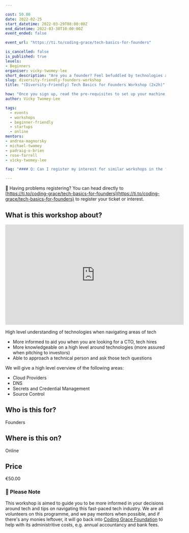 ```yaml
---

cost: 50.00
date: 2022-02-25
start_datetime: 2022-03-29T08:00:00Z
end_datetime: 2022-03-30T10:00:00Z
event_ended: false

event_url: "https://ti.to/coding-grace/tech-basics-for-founders"

is_cancelled: false
is_published: true
levels:
- Beginners
organiser: vicky-twomey-lee
short_description: "Are you a founder? Feel befuddled by technologies and their terms as you are figuring out if you need a CTO, technical team in-house or out-sourcing it? Coding Grace Foundation is delighted to present a virtual foundational workshops to help alleviate those fears of asking and discussing about technology as you build and expand your business to the next level. Each session is 2 hours."
slug: diversity-friendly-founders-workshop
title: "(Diversity-Friendly) Tech Basics for Founders Workshop (2x2h)"

how: "Once you sign up, read the pre-requisites to set up your machine, any questions, email [workshops@codinggrace.com](mailto:workshops@codinggrace.com). In the meantime, you will receive a link and details on videos to view before the workshop, and how to join the session and we will make sure everyone is setup before we proceed with the workshop. And ask questions at any time during the workshop, we have mentors on hand to help you."
author: Vicky Twomey-Lee

tags:
  - events
  - workshops
  - beginner-friendly
  - startups
  - online
mentors:
- andrea-magnorsky
- michael-twomey
- padraig-o-brien
- rose-farrell
- vicky-twomey-lee

faq: "#### Q: Can I register my interest for similar workshops in the future if I can't make it to this one?\n Yes, head over to our [ticket page and register your interest instead](https://ti.to/coding-grace/tech-basics-for-founders)."

---
```


📌 Having problems registering? You can head directly to [https://ti.to/coding-grace/tech-basics-for-founders](https://ti.to/coding-grace/tech-basics-for-founders) to register your ticket or interest.

## What is this workshop about?

<iframe width="560" height="315" src="https://www.youtube.com/embed/QhKdrCmc5rQ" title="YouTube video player" frameborder="0" allow="accelerometer; autoplay; clipboard-write; encrypted-media; gyroscope; picture-in-picture" allowfullscreen></iframe>

High level understanding of technologies when navigating areas of tech

* More informed to aid you when you are looking for a CTO, tech hires
* More knowledgeable on a high level around technologies (more assured when pitching to investors)
* Able to approach a technical person and ask those tech questions 

We will give a high level overview of the following areas:

* Cloud Providers
* DNS
* Secrets and Credential Management
* Source Control

## Who is this for?
Founders

## Where is this on?
Online

## Price
€50.00

### 📍 Please Note

This workshop is aimed to guide you to be more informed in your decisions around tech and tips on navigating this fast-paced tech industry. We are all volunteers on this programme, and we pay mentors when possible, and if there's any monies leftover, it will go back into [Coding Grace Foundation](https://codinggrace.com) to help with its administritive costs, e.g. annual accountancy and bank fees.


